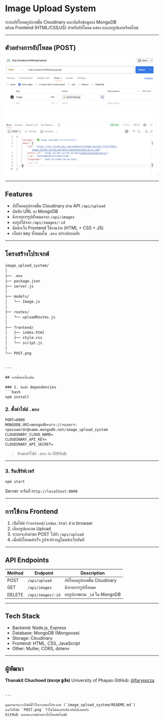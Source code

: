 
# Image Upload System

ระบบอัปโหลดรูปภาพขึ้น Cloudinary และบันทึกข้อมูลลง MongoDB  
พร้อม Frontend (HTML/CSS/JS) สำหรับอัปโหลด แสดง และลบรูปแบบเรียลไทม์

---

## ตัวอย่างการอัปโหลด (POST)
![POST example](./POST.png)

---

## Features
- อัปโหลดรูปภาพขึ้น Cloudinary ผ่าน API `/api/upload`
- บันทึก URL ลง MongoDB
- ดึงรายการรูปทั้งหมดจาก `/api/images`
- ลบรูปได้จาก `/api/images/:id`
- มีหน้าเว็บ Frontend ใช้งานง่าย (HTML + CSS + JS)
- เก็บค่า key ทั้งหมดใน `.env` อย่างปลอดภัย

---

## โครงสร้างโปรเจกต์

```md
image_upload_system/
│
├── .env
├── package.json
├── server.js
│
├── models/
│   └── Image.js
│
├── routes/
│   └── uploadRoutes.js
│
├── frontend/
│   ├── index.html
│   ├── style.css
│   └── script.js
│
└── POST.png
```

````

---

## การตั้งค่าเบื้องต้น

### 1. ติดตั้ง dependencies
```bash
npm install
````

### 2. ตั้งค่าไฟล์ `.env`

```env
PORT=8000
MONGODB_URI=mongodb+srv://<user>:<password>@name.mongodb.net/image_upload_system
CLOUDINARY_CLOUD_NAME=
CLOUDINARY_API_KEY=
CLOUDINARY_API_SECRET=
```

> ห้ามแชร์ไฟล์ `.env` ลง GitHub

---

### 3. รันเซิร์ฟเวอร์

```bash
npm start
```

Server จะรันที่
`http://localhost:8000`

---

## การใช้งาน Frontend

1. เปิดไฟล์ `frontend/index.html` ด้วย browser
2. เลือกรูปและกด Upload
3. ระบบจะส่งคำขอ POST ไปยัง `/api/upload`
4. เมื่ออัปโหลดสำเร็จ รูปจะปรากฏในหน้าเว็บทันที

---

## API Endpoints

| Method | Endpoint          | Description                  |
| ------ | ----------------- | ---------------------------- |
| POST   | `/api/upload`     | อัปโหลดรูปภาพขึ้น Cloudinary |
| GET    | `/api/images`     | ดึงรายการรูปทั้งหมด          |
| DELETE | `/api/images/:id` | ลบรูปภาพตาม `_id` ใน MongoDB |

---

## Tech Stack

* Backend: Node.js, Express
* Database: MongoDB (Mongoose)
* Storage: Cloudinary
* Frontend: HTML, CSS, JavaScript
* Other: Multer, CORS, dotenv

---

## ผู้พัฒนา

**Thanakit Chuchoed (ธนกฤต ชูเชิด)**
University of Phayao
GitHub: [@faryporza](https://github.com/faryporza)

```

---

คุณสามารถวางไฟล์นี้ไว้ในรากของโปรเจกต์ (`image_upload_system/README.md`)  
และใส่ไฟล์ `POST.png` ไว้ในโฟลเดอร์เดียวกันได้เลยครับ  
GitHub จะแสดงภาพตัวอย่างให้โดยอัตโนมัติ
```
